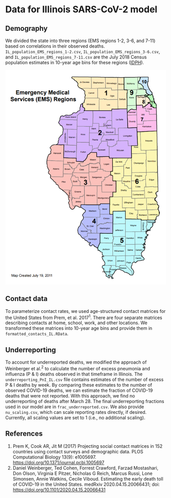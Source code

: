 # Data for Illinois SARS-CoV-2 model

## Demography
We divided the state into three regions (EMS regions 1-2, 3-6, and 7-11) based on correlations in their observed deaths.
`IL_population_EMS_regions_1-2.csv`, `IL_population_EMS_regions_3-6.csv`, and `IL_population_EMS_regions_7-11.csv` are the July 2018 Census population estimates in 10-year age bins for these regions ([IDPH](https://www.dph.illinois.gov/topics-services/emergency-preparedness-response/ems/preHospData)).

![alt text](EMS%20regions%20map.png)

## Contact data
To parameterize contact rates, we used age-structured contact matrices for the United States from Prem, et al. 2017<sup>1</sup>. There are four separate matrices describing contacts at home, school, work, and other locations.
We transformed these matrices into 10-year age bins and provide them in `formatted_contacts_IL.RData`.

## Underreporting

To account for underreported deaths, we modified the approach of Weinberger et al.<sup>2</sup> to calculate the number of excess pneumonia and influenza (P & I) deaths observed in that timeframe in Illinois.
The `underreporting_PnI_IL.csv` file contains estimates of the number of excess P & I deaths by week.
By comparing these estimates to the number of observed COVID-19 deaths, we can estimate the fraction of COVID-19 deaths that were not reported.
With this approach, we find no underreporting of deaths after March 28.
The final underreporting fractions used in our model are in `frac_underreported.csv`.
We also provide `nu_scaling.csv`, which can scale reporting rates directly, if desired.
Currently, all scaling values are set to 1 (i.e., no additional scaling).

## References
1. Prem K, Cook AR, Jit M (2017) Projecting social contact matrices in 152 countries using contact surveys and demographic data. PLOS Computational Biology 13(9): e1005697. https://doi.org/10.1371/journal.pcbi.1005697
2. Daniel Weinberger, Ted Cohen, Forrest Crawford, Farzad Mostashari, Don Olson, Virginia E Pitzer, Nicholas G Reich, Marcus Russi, Lone Simonsen, Annie Watkins, Cecile Viboud. Estimating the early death toll of COVID-19 in the United States. medRxiv 2020.04.15.20066431; doi: https://doi.org/10.1101/2020.04.15.20066431 
